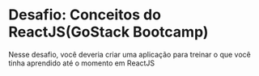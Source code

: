 # Desafio: Conceitos do ReactJS(GoStack Bootcamp)

Nesse desafio, você deveria criar uma aplicação para treinar o que você tinha aprendido até o momento em ReactJS
